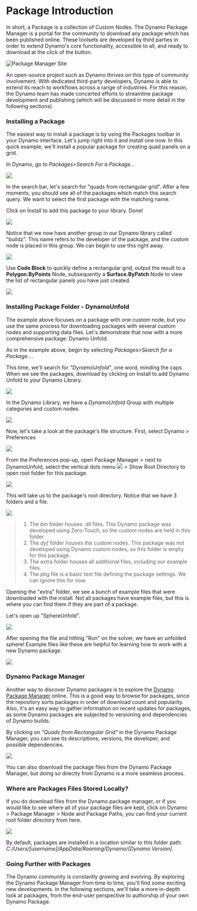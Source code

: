 # Package Introduction

In short, a Package is a collection of Custom Nodes. The Dynamo Package Manager is a portal for the community to download any package which has been published online. These toolsets are developed by third parties in order to extend Dynamo's core functionality, accessible to all, and ready to download at the click of the button.

![Package Manager Site](../images/6-2/1/dpm.jpg)

An open-source project such as Dynamo thrives on this type of community involvement. With dedicated third-party developers, Dynamo is able to extend its reach to workflows across a range of industries. For this reason, the Dynamo team has made concerted efforts to streamline package development and publishing (which will be discussed in more detail in the following sections).

### Installing a Package

The easiest way to install a package is by using the Packages toolbar in your Dynamo interface. Let's jump right into it and install one now. In this quick example, we'll install a popular package for creating quad panels on a grid.

In Dynamo, go to _Packages>Search For a Package..._

![](../images/6-2/1/packageintroduction-installingapackage01.jpg)

In the search bar, let's search for "quads from rectangular grid". After a few moments, you should see all of the packages which match this search query. We want to select the first package with the matching name.

Click on Ínstall to add this package to your library. Done!

![](../images/6-2/1/packageintroduction-installingapackage02.jpg)

Notice that we now have another group in our Dynamo library called "buildz". This name refers to the developer of the package, and the custom node is placed in this group. We can begin to use this right away.

![](../images/6-2/1/packageintroduction-installingapackage03.jpg)

Use **Code Block** to quickly define a rectangular grid, output the result to a **Polygon.ByPoints** Node, subsequently a **Surface.ByPatch** Node to view the list of rectangular panels you have just created.

![](../images/6-2/1/packageintroduction-installingapackage04.jpg)

### Installing Package Folder - DynamoUnfold

The example above focuses on a package with one custom node, but you use the same process for downloading packages with several custom nodes and supporting data files. Let's demonstrate that now with a more comprehensive package: Dynamo Unfold.

As in the example above, begin by selecting _Packages>Search for a Package..._.

This time, we'll search for _"DynamoUnfold"_, one word, minding the caps. When we see the packages, download by clicking on Install to add Dynamo Unfold to your Dynamo Library.

![](../images/6-2/1/packageintroduction-installingpackagefolder01.jpg)

In the Dynamo Library, we have a _DynamoUnfold_ Group with multiple categories and custom nodes.

![](../images/6-2/1/packageintroduction-installingpackagefolder02.jpg)

Now, let's take a look at the package's file structure. First, select Dynamo > Preferences

![](../images/6-2/1/packageintroduction-installingpackagefolder03.jpg)

From the Preferences pop-up, open Package Manager > next to DynamoUnfold, select the vertical dots menu ![](../images/6-2/1/packageintroduction-verticaldotsmenu.jpg) > Show Root Directory to open root folder for this package.

![](../images/6-2/1/packageintroduction-installingpackagefolder04.jpg)

This will take us to the package's root directory. Notice that we have 3 folders and a file.

![](../images/6-2/1/packageintroduction-installingpackagefolder05.jpg)

> 1. The _bin_ folder houses .dll files. This Dynamo package was developed using Zero-Touch, so the custom nodes are held in this folder.
> 2. The _dyf_ folder houses the custom nodes. This package was not developed using Dynamo custom nodes, so this folder is empty for this package.
> 3. The extra folder houses all additional files, including our example files.
> 4. The pkg file is a basic text file defining the package settings. We can ignore this for now.

Opening the "extra" folder, we see a bunch of example files that were downloaded with the install. Not all packages have example files, but this is where you can find them if they are part of a package.

Let's open up "SphereUnfold".

![](../images/6-2/1/rd2.jpg)

After opening the file and hitting "Run" on the solver, we have an unfolded sphere! Example files like these are helpful for learning how to work with a new Dynamo package.

![](../images/6-2/1/packageintroduction-installingpackagefolder07.jpg)

### Dynamo Package Manager

Another way to discover Dynamo packages is to explore the [Dynamo Package Manager](http://dynamopackages.com) online. This is a good way to browse for packages, since the repository sorts packages in order of download count and popularity. Also, it's an easy way to gather information on recent updates for packages, as some Dynamo packages are subjected to versioning and dependencies of Dynamo builds.

By clicking on _"Quads from Rectangular Grid"_ in the Dynamo Package Manager, you can see its descriptions, versions, the developer, and possible dependencies.

![](../images/6-2/1/dpm2.jpg)

You can also download the package files from the Dynamo Package Manager, but doing so directly from Dynamo is a more seamless process.

### Where are Packages Files Stored Locally?

If you do download files from the Dynamo package manager, or if you would like to see where all of your package files are kept, click on Dynamo > Package Manager > Node and Package Paths, you can find your current root folder directory from here.

![](../images/6-2/1/packageintroduction-installingpackagefolder08.jpg)

By default, packages are installed in a location similar to this folder path: _C:/Users/\[username]/AppData/Roaming/Dynamo/\[Dynamo Version]_.

### Going Further with Packages

The Dynamo community is constantly growing and evolving. By exploring the Dynamo Package Manager from time to time, you'll find some exciting new developments. In the following sections, we'll take a more in-depth look at packages, from the end-user perspective to authorship of your own Dynamo Package.
